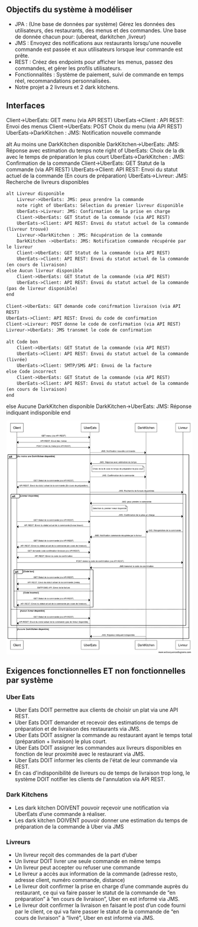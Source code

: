 ## Objectifs du système à modéliser

* JPA : (Une base de données par système) Gérez les données des utilisateurs, des restaurants, des menus et des commandes.
Une base de donnée chacun pour:  (ubereat, darkitchen ,livreur)
* JMS : Envoyez des notifications aux restaurants lorsqu'une nouvelle commande est passée et aux utilisateurs lorsque leur commande est prête.
* REST : Créez des endpoints pour afficher les menus, passez des commandes, et gérer les profils utilisateurs.
* Fonctionnalités : Système de paiement, suivi de commande en temps réel, recommandations personnalisées.
* Notre projet a 2 livreurs et 2 dark kitchens.

## Interfaces

Client->UberEats: GET menu (via API REST)
UberEats->Client : API REST: Envoi des menus
Client->UberEats: POST Choix du menu (via API REST)
UberEats->DarkKitchen : JMS: Notification nouvelle commande

alt Au moins une DarkKitchen disponible
    DarkKitchen->UberEats: JMS: Réponse avec estimation du temps
    note right of UberEats: Choix de la dk avec le temps de préparation le plus court
    UberEats->DarkKitchen : JMS: Confirmation de la commande
    Client->UberEats: GET Statut de la commande (via API REST)
    UberEats->Client: API REST: Envoi du statut actuel de la commande (En cours de préparation)
    UberEats->Livreur: JMS: Recherche de livreurs disponibles

    alt Livreur disponible
        Livreur->UberEats: JMS: peux prendre la commande
        note right of UberEats: Sélection du premier livreur disponible
        UberEats->Livreur: JMS: Confirmation de la prise en charge
        Client->UberEats: GET Statut de la commande (via API REST)
        UberEats->Client: API REST: Envoi du statut actuel de la commande (livreur trouvé)
        Livreur->DarkKitchen : JMS: Récupération de la commande
        DarkKitchen ->UberEats: JMS: Notification commande récupérée par le livreur
        Client->UberEats: GET Statut de la commande (via API REST)
        UberEats->Client: API REST: Envoi du statut actuel de la commande (en cours de livraison)
    else Aucun livreur disponible
        Client->UberEats: GET Statut de la commande (via API REST)
        UberEats->Client: API REST: Envoi du statut actuel de la commande (pas de livreur disponible)
    end

    Client->UberEats: GET demande code conifrmation livraison (via API REST)
    UberEats->Client: API REST: Envoi du code de confirmation
    Client->Livreur: POST donne le code de confirmation (via API REST)
    Livreur->UberEats: JMS transmet le code de confirmation

    alt Code bon
        Client->UberEats: GET Statut de la commande (via API REST)
        UberEats->Client: API REST: Envoi du statut actuel de la commande (livrée)
        UberEats->Client: SMTP/SMS API: Envoi de la facture
    else Code incorrect
        Client->UberEats: GET Statut de la commande (via API REST)
        UberEats->Client: API REST: Envoi du statut actuel de la commande (en cours de livraison)
    end
else Aucune DarkKitchen disponible
    DarkKitchen->UberEats: JMS: Réponse indiquant indisponible
end



![](seqDiagram.jpeg)



## Exigences fonctionnelles ET non fonctionnelles par système

### Uber Eats

* Uber Eats DOIT permettre aux clients de choisir un plat via une API REST.
* Uber Eats DOIT demander et recevoir des estimations de temps de préparation et de livraison des restaurants via JMS.
* Uber Eats DOIT assigner la commande au restaurant ayant le temps total (préparation + livraison) le plus court.
* Uber Eats DOIT assigner les commandes aux livreurs disponibles en fonction de leur proximité avec le restaurant via JMS.
* Uber Eats DOIT informer les clients de l'état de leur commande via REST.
* En cas d'indisponibilité de livreurs ou de temps de livraison trop long, le système DOIT notifier les clients de l'annulation via API REST.

### Dark Kitchens

* Les dark kitchen DOIVENT pouvoir reçevoir une notification via UberEats d’une commande à réaliser.
* Les dark kitchen DOIVENT pouvoir donner une estimation du temps de préparation de la commande à Uber via JMS

### Livreurs

* Un livreur reçoit des commandes de la part d’uber
* Un livreur DOIT livrer une seule commande en même temps
* Un livreur peut accepter ou refuser une commande 
* Le livreur a accès aux information de la commande (adresse resto, adresse client, numéro commande, distance)
* Le livreur doit confirmer la prise en charge d’une commande auprès du restaurant, ce qui va faire passer le statut de la commande de “en préparation” à “en cours de livraison”, Uber en est informé via JMS.
* Le livreur doit confirmer la livraison en faisant le post d’un code fourni par le client, ce qui va faire passer le statut de la commande de “en cours de livraison” à “livré”, Uber en est informé via JMS.


